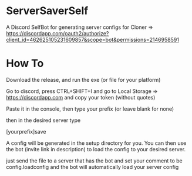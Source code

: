 # ServerSaverSelf
A Discord SelfBot for generating server configs for Cloner => https://discordapp.com/oauth2/authorize?client_id=462625105231609857&scope=bot&permissions=2146958591

# How To
Download the release, and run the exe (or file for your platform)

Go to discord, press CTRL+SHIFT+I and go to Local Storage => https://discordapp.com and copy your token (without quotes)

Paste it in the console,
then type your prefix (or leave blank for none)

then in the desired server type

[yourprefix]save

A config will be generated in the setup directory for you. You can then use the bot (invite link in description) to load the config to your desired server.

just send the file to a server that has the bot and set your comment to be config.loadconfig and the bot will automatically load your server config
